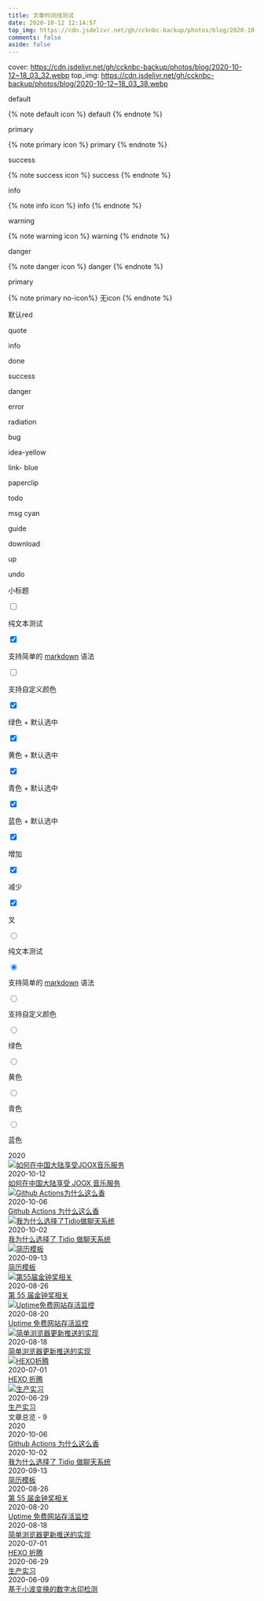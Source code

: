 ```yaml
---
title: 文章时间线测试
date: 2020-10-12 12:14:57
top_img: https://cdn.jsdelivr.net/gh/ccknbc-backup/photos/blog/2020-10-12~18_03_32.webp
comments: false
aside: false
---
```


<script async src="//img.gejiba.com/sdk/pup.js" data-url="https://img.gejiba.com/upload" data-auto-insert="direct-links" data-palette="green"></script>

cover: https://cdn.jsdelivr.net/gh/ccknbc-backup/photos/blog/2020-10-12~18_03_32.webp
top_img: https://cdn.jsdelivr.net/gh/ccknbc-backup/photos/blog/2020-10-12~18_03_38.webp

<div class="note default icon"><p>default</p></div>
{% note default icon %}
default
{% endnote %}

<div class="note primary icon"><p>primary</p></div>
{% note primary icon %}
primary
{% endnote %}

<div class="note success icon"><p>success</p></div>
{% note success icon %}
success
{% endnote %}

<div class="note info icon"><p>info</p></div>
{% note info icon %}
info
{% endnote %}

<div class="note warning icon"><p>warning</p></div>
{% note warning icon %}
warning
{% endnote %}

<div class="note danger icon"><p>danger</p></div>
{% note danger icon %}
danger
{% endnote %}

<div class="note primary no-icon"><p>primary</p></div>
{% note primary no-icon%}
无icon
{% endnote %}

<div class="snote red"><p>默认red</p></div>
<div class="snote quote"><p>quote</p></div>
<div class="snote info"><p>info</p></div>
<div class="snote done"><p>done</p></div>
<div class="snote success"><p>success</p></div>
<div class="snote danger"><p>danger</p></div>
<div class="snote error"><p>error</p></div>
<div class="snote radiation"><p>radiation</p></div>
<div class="snote bug"><p>bug</p></div>
<div class="snote idea yellow"><p>idea-yellow</p></div>
<div class="snote link blue"><p>link- blue</p></div>
<div class="snote paperclip"><p>paperclip</p></div>
<div class="snote todo"><p>todo</p></div>
<div class="snote msg cyan"><p>msg cyan</p></div>
<div class="snote guide"><p>guide</p></div>
<div class="snote download"><p>download</p></div>
<div class="snote up"><p>up</p></div>
<div class="snote undo"><p>undo</p></div>
<div class="snote quote"><p class='p subtitle'>小标题</p></div>

<div class="checkbox">
  <input type="checkbox" />
  <p>纯文本测试</p>
</div>

<div class="checkbox checked">
  <input type="checkbox" checked />
  <p>
    支持简单的
    <a
      href="https://guides.github.com/features/mastering-markdown/"
      target="_blank"
      rel="noopener"
      >markdown</a
    >
    语法
  </p>
</div>

<div class="checkbox red">
  <input type="checkbox" />
  <p>支持自定义颜色</p>
</div>

<div class="checkbox green checked">
  <input type="checkbox" checked />
  <p>绿色 + 默认选中</p>
</div>

<div class="checkbox yellow checked">
  <input type="checkbox" checked />
  <p>黄色 + 默认选中</p>
</div>

<div class="checkbox cyan checked">
  <input type="checkbox" checked />
  <p>青色 + 默认选中</p>
</div>

<div class="checkbox blue checked">
  <input type="checkbox" checked />
  <p>蓝色 + 默认选中</p>
</div>

<div class="checkbox plus green checked">
  <input type="checkbox" checked />
  <p>增加</p>
</div>

<div class="checkbox minus yellow checked">
  <input type="checkbox" checked />
  <p>减少</p>
</div>

<div class="checkbox times red checked">
  <input type="checkbox" checked />
  <p>叉</p>
</div>

<div class="checkbox">
  <input type="radio" />
  <p>纯文本测试</p>
</div>

<div class="checkbox checked">
  <input type="radio" checked />
  <p>
    支持简单的
    <a
      href="https://guides.github.com/features/mastering-markdown/"
      target="_blank"
      rel="noopener"
      >markdown</a
    >
    语法
  </p>
</div>

<div class="checkbox red">
  <input type="radio" />
  <p>支持自定义颜色</p>
</div>

<div class="checkbox green">
  <input type="radio" />
  <p>绿色</p>
</div>

<div class="checkbox yellow">
  <input type="radio" />
  <p>黄色</p>
</div>

<div class="checkbox cyan">
  <input type="radio" />
  <p>青色</p>
</div>

<div class="checkbox blue">
  <input type="radio" />
  <p>蓝色</p>
</div>

<div class="article-sort">
    <div class="article-sort-item year">2020</div>
    <div class="article-sort-item"><a class="article-sort-item-img" href="/posts/10/"
            title="如何在中国大陆享受JOOX音乐服务" data-pjax-state=""><img alt="如何在中国大陆享受JOOX音乐服务"
                onerror="this.onerror=null;this.src='https://cdn.jsdelivr.net/gh/ccknbc-backup/photos/blog/2020-10-12~09_50_06.webp'"
                data-ll-status="loaded"
                src="https://cdn.jsdelivr.net/gh/ccknbc-backup/photos/blog/2020-10-06~20_11_17.webp" class="loaded"></a>
        <div class="article-sort-item-info">
            <div class="article-sort-item-time"><i class="far fa-calendar-alt"></i><time class="post-meta-date-created"
                    datetime="2020-10-12T04:00:00.000Z" title="发表于 2020-10-12 12:00:00">2020-10-12</time></div><a
                class="article-sort-item-title" href="/posts/10/" title="如何在中国大陆享受JOOX音乐服务"
                data-pjax-state="">如何在中国大陆享受 JOOX 音乐服务</a>
        </div>
    </div>
    <div class="article-sort-item"><a class="article-sort-item-img" href="/posts/9/"
            title="Github Actions为什么这么香" data-pjax-state=""><img alt="Github Actions为什么这么香"
                onerror="this.onerror=null;this.src='https://cdn.jsdelivr.net/gh/ccknbc-backup/photos/blog/2020-10-12~09_50_06.webp'"
                data-ll-status="loaded"
                src="https://cdn.jsdelivr.net/gh/ccknbc-backup/photos/blog/2020-10-06~11_16_13.webp" class="loaded"></a>
        <div class="article-sort-item-info">
            <div class="article-sort-item-time"><i class="far fa-calendar-alt"></i><time class="post-meta-date-created"
                    datetime="2020-10-06T02:51:58.000Z" title="发表于 2020-10-06 10:51:58">2020-10-06</time></div><a
                class="article-sort-item-title" href="/posts/9/" title="Github Actions为什么这么香"
                data-pjax-state="">Github Actions 为什么这么香</a>
        </div>
    </div>
    <div class="article-sort-item"><a class="article-sort-item-img" href="/posts/8/" title="我为什么选择了Tidio做聊天系统"
            data-pjax-state=""><img alt="我为什么选择了Tidio做聊天系统"
                onerror="this.onerror=null;this.src='https://cdn.jsdelivr.net/gh/ccknbc-backup/photos/blog/2020-10-12~09_50_06.webp'"
                data-ll-status="loaded"
                src="https://cdn.jsdelivr.net/gh/ccknbc-backup/photos/blog/2020-10-07~17_51_06.webp" class="loaded"></a>
        <div class="article-sort-item-info">
            <div class="article-sort-item-time"><i class="far fa-calendar-alt"></i><time class="post-meta-date-created"
                    datetime="2020-10-02T13:18:42.000Z" title="发表于 2020-10-02 21:18:42">2020-10-02</time></div><a
                class="article-sort-item-title" href="/posts/8/" title="我为什么选择了Tidio做聊天系统"
                data-pjax-state="">我为什么选择了 Tidio 做聊天系统</a>
        </div>
    </div>
    <div class="article-sort-item"><a class="article-sort-item-img" href="/posts/7/" title="简历模板"
            data-pjax-state=""><img alt="简历模板"
                onerror="this.onerror=null;this.src='https://cdn.jsdelivr.net/gh/ccknbc-backup/photos/blog/2020-10-12~09_50_06.webp'"
                data-ll-status="loaded"
                src="https://cdn.jsdelivr.net/gh/ccknbc-backup/photos/blog/2020-10-05~10_31_55.webp" class="loaded"></a>
        <div class="article-sort-item-info">
            <div class="article-sort-item-time"><i class="far fa-calendar-alt"></i><time class="post-meta-date-created"
                    datetime="2020-09-13T08:40:33.000Z" title="发表于 2020-09-13 16:40:33">2020-09-13</time></div><a
                class="article-sort-item-title" href="/posts/7/" title="简历模板" data-pjax-state="">简历模板</a>
        </div>
    </div>
    <div class="article-sort-item"><a class="article-sort-item-img" href="/posts/6/" title="第55届金钟奖相关"
            data-pjax-state=""><img alt="第55届金钟奖相关"
                onerror="this.onerror=null;this.src='https://cdn.jsdelivr.net/gh/ccknbc-backup/photos/blog/2020-10-12~09_50_06.webp'"
                data-ll-status="loaded"
                src="https://cdn.jsdelivr.net/gh/ccknbc-backup/photos/blog/2020-10-07~17_49_00.webp" class="loaded"></a>
        <div class="article-sort-item-info">
            <div class="article-sort-item-time"><i class="far fa-calendar-alt"></i><time class="post-meta-date-created"
                    datetime="2020-08-26T06:03:44.000Z" title="发表于 2020-08-26 14:03:44">2020-08-26</time></div><a
                class="article-sort-item-title" href="/posts/6/" title="第55届金钟奖相关" data-pjax-state="">第 55
                届金钟奖相关</a>
        </div>
    </div>
    <div class="article-sort-item"><a class="article-sort-item-img" href="/posts/5/" title="Uptime免费网站存活监控"
            data-pjax-state=""><img alt="Uptime免费网站存活监控"
                onerror="this.onerror=null;this.src='https://cdn.jsdelivr.net/gh/ccknbc-backup/photos/blog/2020-10-12~09_50_06.webp'"
                data-ll-status="loaded"
                src="https://cdn.jsdelivr.net/gh/ccknbc-backup/photos/blog/2020-10-05~11_19_11.webp" class="loaded"></a>
        <div class="article-sort-item-info">
            <div class="article-sort-item-time"><i class="far fa-calendar-alt"></i><time class="post-meta-date-created"
                    datetime="2020-08-20T01:58:09.000Z" title="发表于 2020-08-20 09:58:09">2020-08-20</time></div><a
                class="article-sort-item-title" href="/posts/5/" title="Uptime免费网站存活监控"
                data-pjax-state="">Uptime 免费网站存活监控</a>
        </div>
    </div>
    <div class="article-sort-item"><a class="article-sort-item-img" href="/posts/4/" title="简单浏览器更新推送的实现"
            data-pjax-state=""><img alt="简单浏览器更新推送的实现"
                onerror="this.onerror=null;this.src='https://cdn.jsdelivr.net/gh/ccknbc-backup/photos/blog/2020-10-12~09_50_06.webp'"
                data-ll-status="loaded"
                src="https://cdn.jsdelivr.net/gh/ccknbc-backup/photos/blog/2020-10-05~10_40_11.webp" class="loaded"></a>
        <div class="article-sort-item-info">
            <div class="article-sort-item-time"><i class="far fa-calendar-alt"></i><time class="post-meta-date-created"
                    datetime="2020-08-18T12:39:36.000Z" title="发表于 2020-08-18 20:39:36">2020-08-18</time></div><a
                class="article-sort-item-title" href="/posts/4/" title="简单浏览器更新推送的实现"
                data-pjax-state="">简单浏览器更新推送的实现</a>
        </div>
    </div>
    <div class="article-sort-item"><a class="article-sort-item-img" href="/posts/3/" title="HEXO折腾"
            data-pjax-state=""><img alt="HEXO折腾"
                onerror="this.onerror=null;this.src='https://cdn.jsdelivr.net/gh/ccknbc-backup/photos/blog/2020-10-12~09_50_06.webp'"
                data-ll-status="loaded"
                src="https://cdn.jsdelivr.net/gh/ccknbc-backup/photos/blog/2020-10-07~17_51_12.webp" class="loaded"></a>
        <div class="article-sort-item-info">
            <div class="article-sort-item-time"><i class="far fa-calendar-alt"></i><time class="post-meta-date-created"
                    datetime="2020-07-01T00:00:00.000Z" title="发表于 2020-07-01 08:00:00">2020-07-01</time></div><a
                class="article-sort-item-title" href="/posts/3/" title="HEXO折腾" data-pjax-state="">HEXO 折腾</a>
        </div>
    </div>
    <div class="article-sort-item"><a class="article-sort-item-img" href="/posts/2/" title="生产实习"
            data-pjax-state=""><img alt="生产实习"
                onerror="this.onerror=null;this.src='https://cdn.jsdelivr.net/gh/ccknbc-backup/photos/blog/2020-10-12~09_50_06.webp'"
                data-ll-status="loaded"
                src="https://cdn.jsdelivr.net/gh/ccknbc-backup/photos/blog/2020-10-07~17_49_34.webp" class="loaded"></a>
        <div class="article-sort-item-info">
            <div class="article-sort-item-time"><i class="far fa-calendar-alt"></i><time class="post-meta-date-created"
                    datetime="2020-06-29T13:00:00.000Z" title="发表于 2020-06-29 21:00:00">2020-06-29</time></div><a
                class="article-sort-item-title" href="/posts/2/" title="生产实习" data-pjax-state="">生产实习</a>
        </div>
    </div>
</div>

<div id="archive">
    <div class="article-sort-title">文章总览 - 9</div>
    <div class="article-sort">
        <div class="article-sort-item year">2020</div>
        <div class="article-sort-item no-article-cover">
            <div class="article-sort-item-info">
                <div class="article-sort-item-time"><i class="far fa-calendar-alt"></i><time
                        class="post-meta-date-created" datetime="2020-10-06T02:51:58.000Z"
                        title="发表于 2020-10-06 10:51:58">2020-10-06</time></div><a class="article-sort-item-title"
                    href="/posts/9/" title="Github Actions为什么这么香" data-pjax-state="">Github Actions 为什么这么香</a>
            </div>
        </div>
        <div class="article-sort-item no-article-cover">
            <div class="article-sort-item-info">
                <div class="article-sort-item-time"><i class="far fa-calendar-alt"></i><time
                        class="post-meta-date-created" datetime="2020-10-02T13:18:42.000Z"
                        title="发表于 2020-10-02 21:18:42">2020-10-02</time></div><a class="article-sort-item-title"
                    href="/posts/8/" title="我为什么选择了Tidio做聊天系统" data-pjax-state="">我为什么选择了 Tidio 做聊天系统</a>
            </div>
        </div>
        <div class="article-sort-item no-article-cover">
            <div class="article-sort-item-info">
                <div class="article-sort-item-time"><i class="far fa-calendar-alt"></i><time
                        class="post-meta-date-created" datetime="2020-09-13T08:40:33.000Z"
                        title="发表于 2020-09-13 16:40:33">2020-09-13</time></div><a class="article-sort-item-title"
                    href="/posts/7/" title="简历模板" data-pjax-state="">简历模板</a>
            </div>
        </div>
        <div class="article-sort-item no-article-cover">
            <div class="article-sort-item-info">
                <div class="article-sort-item-time"><i class="far fa-calendar-alt"></i><time
                        class="post-meta-date-created" datetime="2020-08-26T06:03:44.000Z"
                        title="发表于 2020-08-26 14:03:44">2020-08-26</time></div><a class="article-sort-item-title"
                    href="/posts/6/" title="第55届金钟奖相关" data-pjax-state="">第 55 届金钟奖相关</a>
            </div>
        </div>
        <div class="article-sort-item no-article-cover">
            <div class="article-sort-item-info">
                <div class="article-sort-item-time"><i class="far fa-calendar-alt"></i><time
                        class="post-meta-date-created" datetime="2020-08-20T01:58:09.000Z"
                        title="发表于 2020-08-20 09:58:09">2020-08-20</time></div><a class="article-sort-item-title"
                    href="/posts/5/" title="Uptime免费网站存活监控" data-pjax-state="">Uptime 免费网站存活监控</a>
            </div>
        </div>
        <div class="article-sort-item no-article-cover">
            <div class="article-sort-item-info">
                <div class="article-sort-item-time"><i class="far fa-calendar-alt"></i><time
                        class="post-meta-date-created" datetime="2020-08-18T12:39:36.000Z"
                        title="发表于 2020-08-18 20:39:36">2020-08-18</time></div><a class="article-sort-item-title"
                    href="/posts/4/" title="简单浏览器更新推送的实现" data-pjax-state="">简单浏览器更新推送的实现</a>
            </div>
        </div>
        <div class="article-sort-item no-article-cover">
            <div class="article-sort-item-info">
                <div class="article-sort-item-time"><i class="far fa-calendar-alt"></i><time
                        class="post-meta-date-created" datetime="2020-07-01T00:00:00.000Z"
                        title="发表于 2020-07-01 08:00:00">2020-07-01</time></div><a class="article-sort-item-title"
                    href="/posts/3/" title="HEXO折腾" data-pjax-state="">HEXO 折腾</a>
            </div>
        </div>
        <div class="article-sort-item no-article-cover">
            <div class="article-sort-item-info">
                <div class="article-sort-item-time"><i class="far fa-calendar-alt"></i><time
                        class="post-meta-date-created" datetime="2020-06-29T13:00:00.000Z"
                        title="发表于 2020-06-29 21:00:00">2020-06-29</time></div><a class="article-sort-item-title"
                    href="/posts/2/" title="生产实习" data-pjax-state="">生产实习</a>
            </div>
        </div>
        <div class="article-sort-item no-article-cover">
            <div class="article-sort-item-info">
                <div class="article-sort-item-time"><i class="far fa-calendar-alt"></i><time
                        class="post-meta-date-created" datetime="2020-06-09T12:52:00.000Z"
                        title="发表于 2020-06-09 20:52:00">2020-06-09</time></div><a class="article-sort-item-title"
                    href="/posts/1/" title="基于小波变换的数字水印检测" data-pjax-state="">基于小波变换的数字水印检测</a>
            </div>
        </div>
    </div>